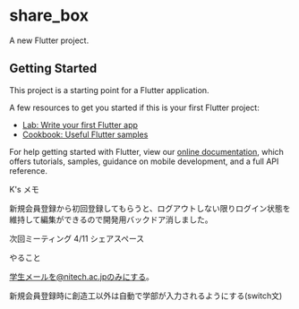 # share_box

A new Flutter project.

## Getting Started

This project is a starting point for a Flutter application.

A few resources to get you started if this is your first Flutter project:

- [Lab: Write your first Flutter app](https://flutter.dev/docs/get-started/codelab)
- [Cookbook: Useful Flutter samples](https://flutter.dev/docs/cookbook)

For help getting started with Flutter, view our
[online documentation](https://flutter.dev/docs), which offers tutorials,
samples, guidance on mobile development, and a full API reference.

K's メモ

新規会員登録から初回登録してもらうと、ログアウトしない限りログイン状態を維持して編集ができるので開発用バックドア消しました。

次回ミーティング
4/11 シェアスペース

やること

学生メールを@nitech.ac.jpのみにする。

新規会員登録時に創造工以外は自動で学部が入力されるようにする(switch文)
